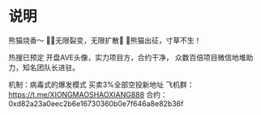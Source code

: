 # 说明

熊猫烧香～
🐼🦠无限裂变，无限扩散🐼 🦠熊猫出征，寸草不生！

热搜已预定 开盘AVE头像，实力项目方，合约干净， 众数百倍项目微信地堆助力，知名团队长进驻。

机制：病毒式的爆发模式
买卖3%全部空投新地址
飞机群：https://t.me/XIONGMAOSHAOXIANG888
合约：0xd82a23a0eec2b6e16730360b0e7f646a8e82b36f